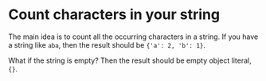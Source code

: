﻿# Count characters in your string

The main idea is to count all the occurring characters in a string. If you have a string like ```aba```, then the result should be ```{'a': 2, 'b': 1}```.

What if the string is empty? Then the result should be empty object literal, ```{}```.

